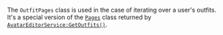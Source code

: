 The `OutfitPages` class is used in the case of iterating over a user's
outfits. It's a special version of the [`Pages`](https://create.roblox.com/docs/reference/engine/classes/Pages) class returned by
[`AvatarEditorService:GetOutfits()`](https://create.roblox.com/docs/reference/engine/classes/AvatarEditorService#GetOutfits).